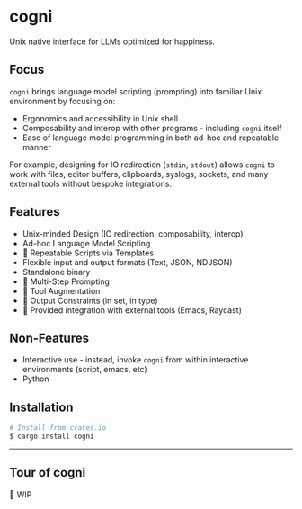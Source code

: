 # cogni

Unix native interface for LLMs optimized for happiness.

## Focus

`cogni` brings language model scripting (prompting) into familiar Unix
environment by focusing on:

- Ergonomics and accessibility in Unix shell
- Composability and interop with other programs - including `cogni` itself
- Ease of language model programming in both ad-hoc and repeatable manner

For example, designing for IO redirection (`stdin`, `stdout`) allows `cogni` to
work with files, editor buffers, clipboards, syslogs, sockets, and many external
tools without bespoke integrations.

## Features

- Unix-minded Design (IO redirection, composability, interop)
- Ad-hoc Language Model Scripting
- 🚧 Repeatable Scripts via Templates
- Flexible input and output formats (Text, JSON, NDJSON)
- Standalone binary
- 🚧 Multi-Step Prompting
- 🚧 Tool Augmentation
- 🚧 Output Constraints (in set, in type)
- 🚧 Provided integration with external tools (Emacs, Raycast)

## Non-Features

- Interactive use - instead, invoke `cogni` from within interactive environments (script, emacs, etc) 
- Python

## Installation

```sh
# Install from crates.io
$ cargo install cogni
```

---

## Tour of cogni

🚧 WIP
